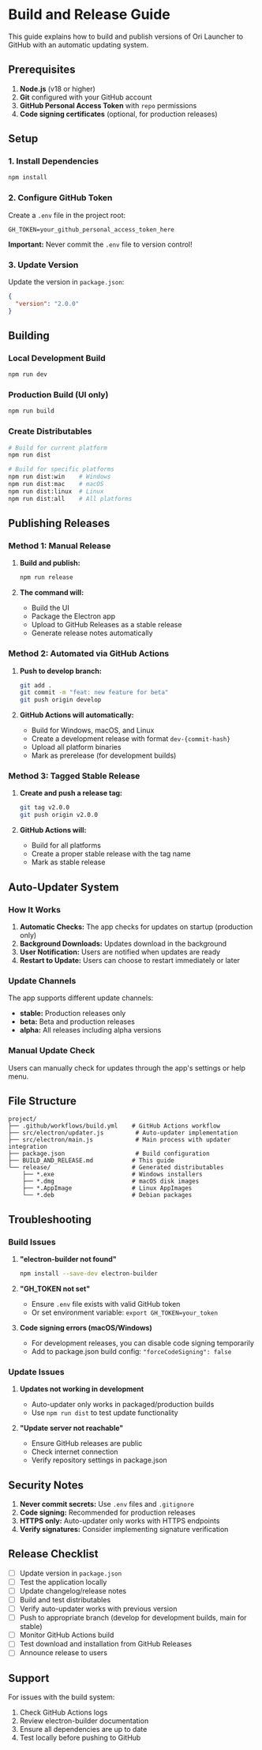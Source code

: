# Build and Release Guide

This guide explains how to build and publish versions of Ori Launcher to GitHub with an automatic updating system.

## Prerequisites

1. **Node.js** (v18 or higher)
2. **Git** configured with your GitHub account
3. **GitHub Personal Access Token** with `repo` permissions
4. **Code signing certificates** (optional, for production releases)

## Setup

### 1. Install Dependencies

```bash
npm install
```

### 2. Configure GitHub Token

Create a `.env` file in the project root:

```env
GH_TOKEN=your_github_personal_access_token_here
```

**Important:** Never commit the `.env` file to version control!

### 3. Update Version

Update the version in `package.json`:

```json
{
  "version": "2.0.0"
}
```

## Building

### Local Development Build

```bash
npm run dev
```

### Production Build (UI only)

```bash
npm run build
```

### Create Distributables

```bash
# Build for current platform
npm run dist

# Build for specific platforms
npm run dist:win    # Windows
npm run dist:mac    # macOS
npm run dist:linux  # Linux
npm run dist:all    # All platforms
```

## Publishing Releases

### Method 1: Manual Release

1. **Build and publish:**
   ```bash
   npm run release
   ```

2. **The command will:**
   - Build the UI
   - Package the Electron app
   - Upload to GitHub Releases as a stable release
   - Generate release notes automatically

### Method 2: Automated via GitHub Actions

1. **Push to develop branch:**
   ```bash
   git add .
   git commit -m "feat: new feature for beta"
   git push origin develop
   ```

2. **GitHub Actions will automatically:**
   - Build for Windows, macOS, and Linux
   - Create a development release with format `dev-{commit-hash}`
   - Upload all platform binaries
   - Mark as prerelease (for development builds)

### Method 3: Tagged Stable Release

1. **Create and push a release tag:**
   ```bash
   git tag v2.0.0
   git push origin v2.0.0
   ```

2. **GitHub Actions will:**
   - Build for all platforms
   - Create a proper stable release with the tag name
   - Mark as stable release

## Auto-Updater System

### How It Works

1. **Automatic Checks:** The app checks for updates on startup (production only)
2. **Background Downloads:** Updates download in the background
3. **User Notification:** Users are notified when updates are ready
4. **Restart to Update:** Users can choose to restart immediately or later

### Update Channels

The app supports different update channels:

- **stable:** Production releases only
- **beta:** Beta and production releases
- **alpha:** All releases including alpha versions

### Manual Update Check

Users can manually check for updates through the app's settings or help menu.

## File Structure

```
project/
├── .github/workflows/build.yml    # GitHub Actions workflow
├── src/electron/updater.js         # Auto-updater implementation
├── src/electron/main.js            # Main process with updater integration
├── package.json                    # Build configuration
├── BUILD_AND_RELEASE.md           # This guide
└── release/                       # Generated distributables
    ├── *.exe                      # Windows installers
    ├── *.dmg                      # macOS disk images
    ├── *.AppImage                 # Linux AppImages
    └── *.deb                      # Debian packages
```

## Troubleshooting

### Build Issues

1. **"electron-builder not found"**
   ```bash
   npm install --save-dev electron-builder
   ```

2. **"GH_TOKEN not set"**
   - Ensure `.env` file exists with valid GitHub token
   - Or set environment variable: `export GH_TOKEN=your_token`

3. **Code signing errors (macOS/Windows)**
   - For development releases, you can disable code signing temporarily
   - Add to package.json build config: `"forceCodeSigning": false`

### Update Issues

1. **Updates not working in development**
   - Auto-updater only works in packaged/production builds
   - Use `npm run dist` to test update functionality

2. **"Update server not reachable"**
   - Ensure GitHub releases are public
   - Check internet connection
   - Verify repository settings in package.json

## Security Notes

1. **Never commit secrets:** Use `.env` files and `.gitignore`
2. **Code signing:** Recommended for production releases
3. **HTTPS only:** Auto-updater only works with HTTPS endpoints
4. **Verify signatures:** Consider implementing signature verification

## Release Checklist

- [ ] Update version in `package.json`
- [ ] Test the application locally
- [ ] Update changelog/release notes
- [ ] Build and test distributables
- [ ] Verify auto-updater works with previous version
- [ ] Push to appropriate branch (develop for development builds, main for stable)
- [ ] Monitor GitHub Actions build
- [ ] Test download and installation from GitHub Releases
- [ ] Announce release to users

## Support

For issues with the build system:
1. Check GitHub Actions logs
2. Review electron-builder documentation
3. Ensure all dependencies are up to date
4. Test locally before pushing to GitHub